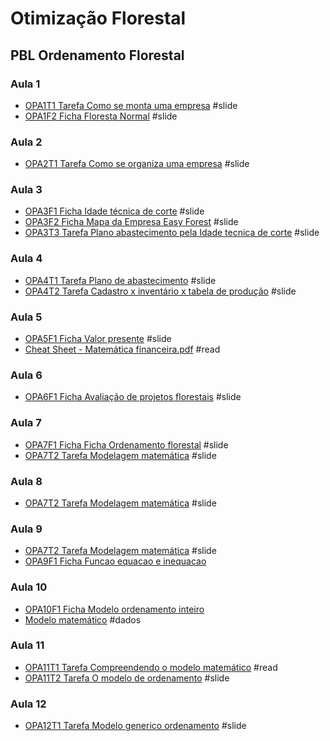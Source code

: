 # Otimização Florestal

## PBL Ordenamento Florestal

### Aula 1

- [OPA1T1 Tarefa Como se monta uma empresa](https://htmlpreview.github.io/?https://github.com/Gorgens/otimizacao/blob/main/pbl%20ordenamento/OPA1T1%20Tarefa%20Como%20se%20monta%20uma%20empresa/index.html) #slide
- [OPA1F2 Ficha Floresta Normal](https://htmlpreview.github.io/?https://github.com/Gorgens/otimizacao/blob/main/pbl%20ordenamento/OPA1F2%20Ficha%20Floresta%20Normal/index.html) #slide

### Aula 2

- [OPA2T1 Tarefa Como se organiza uma empresa](https://htmlpreview.github.io/?https://github.com/Gorgens/otimizacao/blob/main/pbl%20ordenamento/OPA2T1%20Tarefa%20Como%20se%20organiza%20uma%20empresa/index.html) #slide

### Aula 3

- [OPA3F1 Ficha Idade técnica de corte](https://htmlpreview.github.io/?https://github.com/Gorgens/otimizacao/blob/main/pbl%20ordenamento/OPA3F1%20Ficha%20Idade%20tecnica%20de%20corte/index.html) #slide
- [OPA3F2 Ficha Mapa da Empresa Easy Forest](https://htmlpreview.github.io/?https://github.com/Gorgens/otimizacao/blob/main/pbl%20ordenamento/OPA3F2%20Ficha%20Mapa%20da%20Empresa%20Easy%20Forest/index.html) #slide
- [OPA3T3 Tarefa Plano abastecimento pela Idade tecnica de corte](https://htmlpreview.github.io/?https://github.com/Gorgens/otimizacao/blob/main/pbl%20ordenamento/OPA3T3%20Tarefa%20Plano%20abastecimento%20pela%20Idade%20tecnica%20de%20corte/index.html) #slide 

### Aula 4
- [OPA4T1 Tarefa Plano de abastecimento](https://htmlpreview.github.io/?https://github.com/Gorgens/otimizacao/blob/main/pbl%20ordenamento/OPA4T1%20Tarefa%20Plano%20de%20abastecimento/index.html) #slide
- [OPA4T2 Tarefa Cadastro x inventário x tabela de produção](https://htmlpreview.github.io/?https://github.com/Gorgens/otimizacao/blob/main/pbl%20ordenamento/OPA4T2%20%20Tarefa%20Cadastro%20x%20inventario%20x%20tabela%20de%20producao/index.html) #slide

### Aula 5
- [OPA5F1 Ficha Valor presente](https://htmlpreview.github.io/?https://github.com/Gorgens/otimizacao/blob/main/pbl%20ordenamento/OPA5F1%20Ficha%20Valor%20presente/index.html) #slide
- [Cheat Sheet - Matemática financeira.pdf](https://github.com/Gorgens/otimizacao/blob/main/pbl%20ordenamento/OPA6F1%20Ficha%20Avaliacao%20de%20projetos%20florestais/Cheat%20Sheet%20-%20Matematica%20financeira.pdf) #read 

### Aula 6
- [OPA6F1 Ficha Avaliação de projetos florestais](https://htmlpreview.github.io/?https://github.com/Gorgens/otimizacao/blob/main/pbl%20ordenamento/OPA6F1%20Ficha%20Avaliacao%20de%20projetos%20florestais/index.html) #slide 

### Aula 7
- [OPA7F1 Ficha Ficha Ordenamento florestal](https://htmlpreview.github.io/?https://github.com/Gorgens/otimizacao/blob/main/pbl%20ordenamento/OPA7F1%20Ficha%20Ordenamento%20florestal/index.html) #slide 
- [OPA7T2 Tarefa Modelagem matemática](https://htmlpreview.github.io/?https://github.com/Gorgens/otimizacao/blob/main/pbl%20ordenamento/OPA7T2%20Tarefa%20Modelagem%20matematica/index.html) #slide 

### Aula 8

- [OPA7T2 Tarefa Modelagem matemática](https://htmlpreview.github.io/?https://github.com/Gorgens/otimizacao/blob/main/pbl%20ordenamento/OPA7T2%20Tarefa%20Modelagem%20matematica/index.html) #slide 

### Aula 9
- [OPA7T2 Tarefa Modelagem matemática](https://htmlpreview.github.io/?https://github.com/Gorgens/otimizacao/blob/main/pbl%20ordenamento/OPA7T2%20Tarefa%20Modelagem%20matematica/index.html) #slide 
- [OPA9F1 Ficha Funcao equacao e inequacao](https://htmlpreview.github.io/?https://github.com/Gorgens/otimizacao/blob/main/pbl%20ordenamento/OPA9F1%20Funcao%20equacao%20e%20inequacao/index.html)

### Aula 10
- [OPA10F1 Ficha Modelo ordenamento inteiro](https://htmlpreview.github.io/?https://github.com/Gorgens/otimizacao/blob/main/pbl%20ordenamento/OPA10F1%20Ficha%20Modelo%20ordenamento%20inteiro/index.html)
- [Modelo matemático](https://github.com/Gorgens/otimizacao/blob/main/pbl%20ordenamento/gerador-pl/exemplo.lp) #dados 

### Aula 11
- [OPA11T1 Tarefa Compreendendo o modelo matemático](https://github.com/Gorgens/otimizacao/blob/main/pbl%20ordenamento/OPA11T1/OPA11T1%20Tarefa%20Compreendendo%20o%20modelo%20matematico.pdf) #read
- [OPA11T2 Tarefa O modelo de ordenamento](https://htmlpreview.github.io/?https://github.com/Gorgens/otimizacao/blob/main/pbl%20ordenamento/OPA11T2%20Tarefa%20O%20modelo%20de%20ordenamento/index.html) #slide

### Aula 12
- [OPA12T1 Tarefa Modelo generico ordenamento](https://htmlpreview.github.io/?https://github.com/Gorgens/otimizacao/blob/main/pbl%20ordenamento/OPA12T1%20Tarefa%20Modelo%20generico%20ordenamento/index.html) #slide
